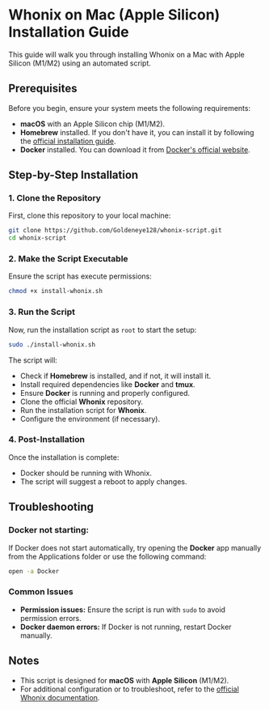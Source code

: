 # Whonix on Mac (Apple Silicon) Installation Guide

This guide will walk you through installing Whonix on a Mac with Apple Silicon (M1/M2) using an automated script.

## Prerequisites

Before you begin, ensure your system meets the following requirements:

- **macOS** with an Apple Silicon chip (M1/M2).
- **Homebrew** installed. If you don't have it, you can install it by following the [official installation guide](https://brew.sh).
- **Docker** installed. You can download it from [Docker's official website](https://www.docker.com/products/docker-desktop).

## Step-by-Step Installation

### 1. Clone the Repository

First, clone this repository to your local machine:
```bash
git clone https://github.com/Goldeneye128/whonix-script.git
cd whonix-script
```

### 2. Make the Script Executable

Ensure the script has execute permissions:
```bash
chmod +x install-whonix.sh
```

### 3. Run the Script

Now, run the installation script as `root` to start the setup:
```bash
sudo ./install-whonix.sh
```

The script will:

- Check if **Homebrew** is installed, and if not, it will install it.
- Install required dependencies like **Docker** and **tmux**.
- Ensure **Docker** is running and properly configured.
- Clone the official **Whonix** repository.
- Run the installation script for **Whonix**.
- Configure the environment (if necessary).

### 4. Post-Installation

Once the installation is complete:

- Docker should be running with Whonix.
- The script will suggest a reboot to apply changes.

## Troubleshooting

### Docker not starting:

If Docker does not start automatically, try opening the **Docker** app manually from the Applications folder or use the following command:
```bash
open -a Docker
```

### Common Issues

- **Permission issues:** Ensure the script is run with `sudo` to avoid permission errors.
- **Docker daemon errors:** If Docker is not running, restart Docker manually.

## Notes

- This script is designed for **macOS** with **Apple Silicon** (M1/M2).
- For additional configuration or to troubleshoot, refer to the [official Whonix documentation](https://www.whonix.org/wiki/Main_Page).
